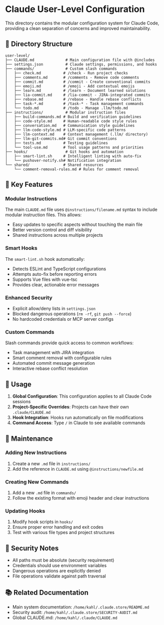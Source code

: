 # Claude User-Level Configuration

This directory contains the modular configuration system for Claude Code, providing a clean separation of concerns and improved maintainability.

## 📁 Directory Structure

```
user-level/
├── CLAUDE.md              # Main configuration file with @includes
├── settings.json          # Claude settings, permissions, and hooks
├── commands/              # Custom slash commands
│   ├── check.md          # /check - Run project checks
│   ├── comments.md       # /comments - Remove code comments
│   ├── commit.md         # /commit - Create conventional commits
│   ├── emoji.md          # /emoji - Add contextual emojis
│   ├── learn.md          # /learn - Document learned solutions
│   ├── lia-commit.md     # /lia-commit - JIRA-integrated commits
│   ├── rebase.md         # /rebase - Handle rebase conflicts
│   ├── task-*.md         # /task-* - Task management commands
│   └── todo.md           # /todo - Manage .llm/todo.md
├── instructions/          # Modular instruction files
│   ├── build-commands.md # Build and verification guidelines
│   ├── code-style.md     # Human-readable code style rules
│   ├── conversation.md   # Communication style guidelines
│   ├── llm-code-style.md # LLM-specific code patterns
│   ├── llm-context.md    # Context management (.llm/ directory)
│   ├── llm-git-commits.md# Git commit conventions
│   ├── tests.md          # Testing guidelines
│   └── tool-use.md       # Tool usage patterns and priorities
├── hooks/                 # Git hooks and automation
│   ├── smart-lint.sh     # Intelligent linting with auto-fix
│   └── pushover-notify.sh# Notification integration
└── shared/               # Shared resources
    └── comment-removal-rules.md # Rules for comment removal

```

## 🔧 Key Features

### Modular Instructions
The main `CLAUDE.md` file uses `@instructions/filename.md` syntax to include modular instruction files. This allows:
- Easy updates to specific aspects without touching the main file
- Better version control and diff visibility
- Shared instructions across multiple projects

### Smart Hooks
The `smart-lint.sh` hook automatically:
- Detects ESLint and TypeScript configurations
- Attempts auto-fix before reporting errors
- Supports Vue files with vue-tsc
- Provides clear, actionable error messages

### Enhanced Security
- Explicit allow/deny lists in `settings.json`
- Blocked dangerous operations (`rm -rf`, `git push --force`)
- No hardcoded credentials or MCP server configs

### Custom Commands
Slash commands provide quick access to common workflows:
- Task management with JIRA integration
- Smart comment removal with configurable rules
- Automated commit message generation
- Interactive rebase conflict resolution

## 🚀 Usage

1. **Global Configuration**: This configuration applies to all Claude Code sessions
2. **Project-Specific Overrides**: Projects can have their own `.claude/CLAUDE.md`
3. **Hook Integration**: Hooks run automatically on file modifications
4. **Command Access**: Type `/` in Claude to see available commands

## 📝 Maintenance

### Adding New Instructions
1. Create a new `.md` file in `instructions/`
2. Add the reference in `CLAUDE.md` using `@instructions/newfile.md`

### Creating New Commands
1. Add a new `.md` file in `commands/`
2. Follow the existing format with emoji header and clear instructions

### Updating Hooks
1. Modify hook scripts in `hooks/`
2. Ensure proper error handling and exit codes
3. Test with various file types and project structures

## 🔐 Security Notes

- All paths must be absolute (security requirement)
- Credentials should use environment variables
- Dangerous operations are explicitly denied
- File operations validate against path traversal

## 📚 Related Documentation

- Main system documentation: `/home/kahl/.claude.store/README.md`
- Security audit: `/home/kahl/.claude.store/SECURITY-AUDIT.md`
- Global CLAUDE.md: `/home/kahl/.claude/CLAUDE.md`
